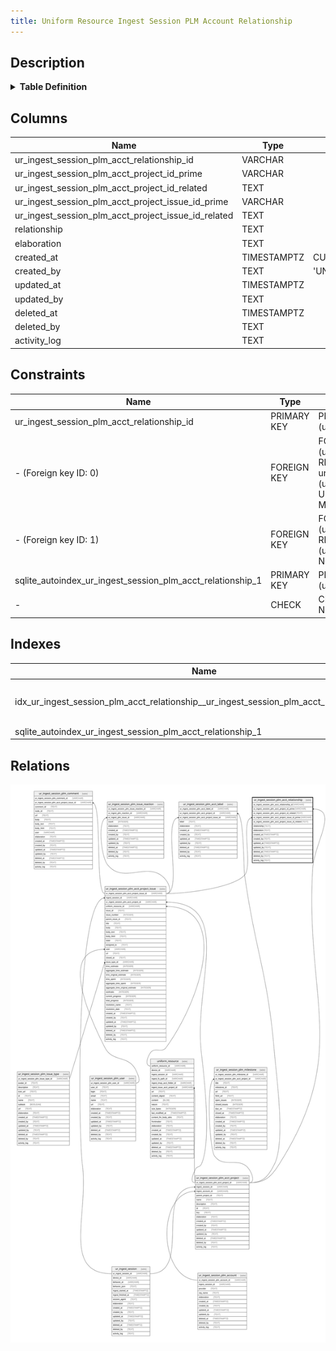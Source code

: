 ```yaml
---
title: Uniform Resource Ingest Session PLM Account Relationship
---
```


## Description

<details>
<summary><strong>Table Definition</strong></summary>

```sql
CREATE TABLE "ur_ingest_session_plm_acct_relationship" (
    "ur_ingest_session_plm_acct_relationship_id" VARCHAR PRIMARY KEY NOT NULL,
    "ur_ingest_session_plm_acct_project_id_prime" VARCHAR NOT NULL,
    "ur_ingest_session_plm_acct_project_id_related" TEXT NOT NULL,
    "ur_ingest_session_plm_acct_project_issue_id_prime" VARCHAR NOT NULL,
    "ur_ingest_session_plm_acct_project_issue_id_related" TEXT NOT NULL,
    "relationship" TEXT,
    "elaboration" TEXT CHECK(json_valid(elaboration) OR elaboration IS NULL),
    "created_at" TIMESTAMPTZ DEFAULT CURRENT_TIMESTAMP,
    "created_by" TEXT DEFAULT 'UNKNOWN',
    "updated_at" TIMESTAMPTZ,
    "updated_by" TEXT,
    "deleted_at" TIMESTAMPTZ,
    "deleted_by" TEXT,
    "activity_log" TEXT,
    FOREIGN KEY("ur_ingest_session_plm_acct_project_id_prime") REFERENCES "ur_ingest_session_plm_acct_project"("ur_ingest_session_plm_acct_project_id"),
    FOREIGN KEY("ur_ingest_session_plm_acct_project_issue_id_prime") REFERENCES "ur_ingest_session_plm_acct_project_issue"("ur_ingest_session_plm_acct_project_issue_id")
)
```

</details>

## Columns

| Name                                                | Type        | Default           | Nullable | Parents                                                                                                                           | Comment                                                 |
| --------------------------------------------------- | ----------- | ----------------- | -------- | --------------------------------------------------------------------------------------------------------------------------------- | ------------------------------------------------------- |
| ur_ingest_session_plm_acct_relationship_id          | VARCHAR     |                   | false    |                                                                                                                                   | {"isSqlDomainZodDescrMeta":true,"isVarChar":true}       |
| ur_ingest_session_plm_acct_project_id_prime         | VARCHAR     |                   | false    | [ur_ingest_session_plm_acct_project](/docs/standard-library/rssd-schema/ur_ingest_session_plm_acct_project)             | {"isSqlDomainZodDescrMeta":true,"isVarChar":true}       |
| ur_ingest_session_plm_acct_project_id_related       | TEXT        |                   | false    |                                                                                                                                   |                                                         |
| ur_ingest_session_plm_acct_project_issue_id_prime   | VARCHAR     |                   | false    | [ur_ingest_session_plm_acct_project_issue](/docs/standard-library/rssd-schema/ur_ingest_session_plm_acct_project_issue) | {"isSqlDomainZodDescrMeta":true,"isVarChar":true}       |
| ur_ingest_session_plm_acct_project_issue_id_related | TEXT        |                   | false    |                                                                                                                                   |                                                         |
| relationship                                        | TEXT        |                   | true     |                                                                                                                                   |                                                         |
| elaboration                                         | TEXT        |                   | true     |                                                                                                                                   | {"isSqlDomainZodDescrMeta":true,"isJsonText":true}      |
| created_at                                          | TIMESTAMPTZ | CURRENT_TIMESTAMP | true     |                                                                                                                                   |                                                         |
| created_by                                          | TEXT        | 'UNKNOWN'         | true     |                                                                                                                                   |                                                         |
| updated_at                                          | TIMESTAMPTZ |                   | true     |                                                                                                                                   |                                                         |
| updated_by                                          | TEXT        |                   | true     |                                                                                                                                   |                                                         |
| deleted_at                                          | TIMESTAMPTZ |                   | true     |                                                                                                                                   |                                                         |
| deleted_by                                          | TEXT        |                   | true     |                                                                                                                                   |                                                         |
| activity_log                                        | TEXT        |                   | true     |                                                                                                                                   | {"isSqlDomainZodDescrMeta":true,"isJsonSqlDomain":true} |

## Constraints

| Name                                                       | Type        | Definition                                                                                                                                                                                                           |
| ---------------------------------------------------------- | ----------- | -------------------------------------------------------------------------------------------------------------------------------------------------------------------------------------------------------------------- |
| ur_ingest_session_plm_acct_relationship_id                 | PRIMARY KEY | PRIMARY KEY (ur_ingest_session_plm_acct_relationship_id)                                                                                                                                                             |
| - (Foreign key ID: 0)                                      | FOREIGN KEY | FOREIGN KEY (ur_ingest_session_plm_acct_project_issue_id_prime) REFERENCES ur_ingest_session_plm_acct_project_issue (ur_ingest_session_plm_acct_project_issue_id) ON UPDATE NO ACTION ON DELETE NO ACTION MATCH NONE |
| - (Foreign key ID: 1)                                      | FOREIGN KEY | FOREIGN KEY (ur_ingest_session_plm_acct_project_id_prime) REFERENCES ur_ingest_session_plm_acct_project (ur_ingest_session_plm_acct_project_id) ON UPDATE NO ACTION ON DELETE NO ACTION MATCH NONE                   |
| sqlite_autoindex_ur_ingest_session_plm_acct_relationship_1 | PRIMARY KEY | PRIMARY KEY (ur_ingest_session_plm_acct_relationship_id)                                                                                                                                                             |
| -                                                          | CHECK       | CHECK(json_valid(elaboration) OR elaboration IS NULL)                                                                                                                                                                |

## Indexes

| Name                                                                                     | Definition                                                                                                                                                                                          |
| ---------------------------------------------------------------------------------------- | --------------------------------------------------------------------------------------------------------------------------------------------------------------------------------------------------- |
| idx_ur_ingest_session_plm_acct_relationship__ur_ingest_session_plm_acct_project_id_prime | CREATE INDEX "idx_ur_ingest_session_plm_acct_relationship__ur_ingest_session_plm_acct_project_id_prime" ON "ur_ingest_session_plm_acct_relationship"("ur_ingest_session_plm_acct_project_id_prime") |
| sqlite_autoindex_ur_ingest_session_plm_acct_relationship_1                               | PRIMARY KEY (ur_ingest_session_plm_acct_relationship_id)                                                                                                                                            |

## Relations

![er](../../../../../assets/images/content/docs/standard-library/rssd-schema/ur_ingest_session_plm_acct_relationship.svg)
